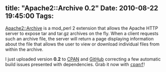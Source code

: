 title: "Apache2::Archive 0.2"
Date: 2010-08-22 19:45:00
Tags: 
---
<a href="http://search.cpan.org/dist/Apache2-Archive">Apache2::Archive</a> is a mod_perl 2 extension that allows the Apache HTTP server to expose tar and tar.gz archives on the fly. When a client requests such an archive file, the server will return a page displaying information about the file that allows the user to view or download individual files from within the archive.

I just uploaded version <strong>0.2</strong> to <a href="http://search.cpan.org/~damog">CPAN</a> and <a href="http://github.com/damog/apache2-archive/tree/0.2">GitHub</a> correcting a few automatic build issues presented with dependencies. Grab it now with <tt><a href="http://search.cpan.org/dist/App-CPAN-Fresh/">cpanf</a></tt>!
